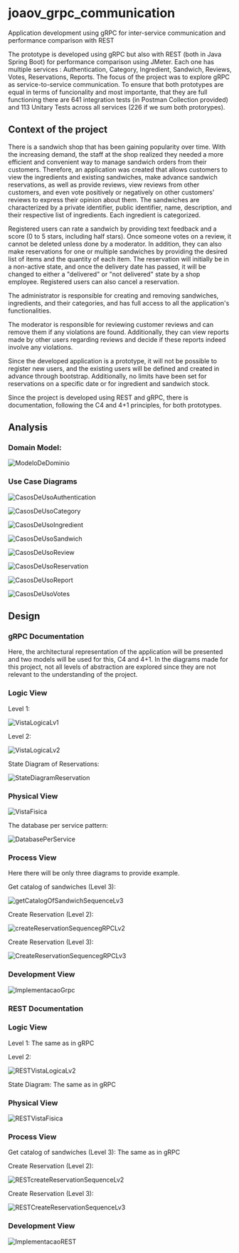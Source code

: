 # joaov_grpc_communication
Application development using gRPC for inter-service communication and performance comparison with REST

The prototype is developed using gRPC but also with REST (both in Java Spring Boot) for performance comparison using JMeter. Each one has multiple services : Authentication, Category, Ingredient, Sandwich, Reviews, Votes, Reservations, Reports.
The focus of the project was to explore gRPC as service-to-service communication.
To ensure that both prototypes are equal in terms of funcionality and most importante, that they are full functioning there are 641 integration tests (in Postman Collection provided) and 113 Unitary Tests across all services (226 if we sum both protorypes).

## Context of the project

There is a sandwich shop that has been gaining popularity over time. With the increasing demand, the staff at the shop realized they needed a more efficient and convenient way to manage sandwich orders from their customers. Therefore, an application was created that allows customers to view the ingredients and existing sandwiches, make advance sandwich reservations, as well as provide reviews, view reviews from other customers, and even vote positively or negatively on other customers' reviews to express their opinion about them. The sandwiches are characterized by a private identifier, public identifier, name, description, and their respective list of ingredients. Each ingredient is categorized.

Registered users can rate a sandwich by providing text feedback and a score (0 to 5 stars, including half stars). Once someone votes on a review, it cannot be deleted unless done by a moderator. In addition, they can also make reservations for one or multiple sandwiches by providing the desired list of items and the quantity of each item. The reservation will initially be in a non-active state, and once the delivery date has passed, it will be changed to either a "delivered" or "not delivered" state by a shop employee. Registered users can also cancel a reservation.

The administrator is responsible for creating and removing sandwiches, ingredients, and their categories, and has full access to all the application's functionalities.

The moderator is responsible for reviewing customer reviews and can remove them if any violations are found. Additionally, they can view reports made by other users regarding reviews and decide if these reports indeed involve any violations.

Since the developed application is a prototype, it will not be possible to register new users, and the existing users will be defined and created in advance through bootstrap. Additionally, no limits have been set for reservations on a specific date or for ingredient and sandwich stock.

Since the project is developed using REST and gRPC, there is documentation, following the C4 and 4+1 principles, for both prototypes.


## Analysis

### Domain Model:

![ModeloDeDominio](https://github.com/joaovieira17/joaov_grpc_communication/assets/84910996/ddc489ab-d39c-4416-bc8e-94e275df1fcf)

### Use Case Diagrams 

![CasosDeUsoAuthentication](https://github.com/joaovieira17/joaov_grpc_communication/assets/84910996/ef011d9b-6d45-4e0e-9267-d390607b8230)

![CasosDeUsoCategory](https://github.com/joaovieira17/joaov_grpc_communication/assets/84910996/b66d0c06-ae03-4df1-9869-e4f433a80cbe)

![CasosDeUsoIngredient](https://github.com/joaovieira17/joaov_grpc_communication/assets/84910996/0c79f4d5-622e-49e0-94ac-eb5dc226735d)

![CasosDeUsoSandwich](https://github.com/joaovieira17/joaov_grpc_communication/assets/84910996/eb07a489-9700-4d73-b567-142e9acd7ebe)

![CasosDeUsoReview](https://github.com/joaovieira17/joaov_grpc_communication/assets/84910996/e6d757ed-ce17-4141-ada1-b80a17dc4bea)

![CasosDeUsoReservation](https://github.com/joaovieira17/joaov_grpc_communication/assets/84910996/0e0bf075-a7cb-41d9-ac3f-5850f83153e6)

![CasosDeUsoReport](https://github.com/joaovieira17/joaov_grpc_communication/assets/84910996/452b3370-aab3-4238-b9af-252e55510450)

![CasosDeUsoVotes](https://github.com/joaovieira17/joaov_grpc_communication/assets/84910996/1f874c28-c842-4ebb-abdf-7f5251d9fa4d)


## Design

### gRPC Documentation

Here, the architectural representation of the application will be presented and two models will be used for this, C4 and 4+1.
In the diagrams made for this project, not all levels of abstraction are explored since they are not relevant to the understanding of the project.

### Logic View

Level 1:

![VistaLogicaLv1](https://github.com/joaovieira17/joaov_grpc_communication/assets/84910996/8ef80cb0-b88d-46ae-8960-8d69fae93b9b)


Level 2:

![VistaLogicaLv2](https://github.com/joaovieira17/joaov_grpc_communication/assets/84910996/e3d304f3-5367-4efd-a12d-f805a95e5c8f)


 State Diagram of Reservations:

![StateDiagramReservation](https://github.com/joaovieira17/joaov_grpc_communication/assets/84910996/8fe9549b-a4db-443a-aa03-0b79c30ad08f)

### Physical View

![VistaFisica](https://github.com/joaovieira17/joaov_grpc_communication/assets/84910996/899317b0-7def-466b-99da-0cb69b1a4ee9)


The database per service pattern:

![DatabasePerService](https://github.com/joaovieira17/joaov_grpc_communication/assets/84910996/fef104a7-93a4-4331-b2c9-a311bcd039fb)


### Process View

Here there will be only three diagrams to provide example.

Get catalog of sandwiches (Level 3):

![getCatalogOfSandwichSequenceLv3](https://github.com/joaovieira17/joaov_grpc_communication/assets/84910996/946ae759-498b-4890-aa18-0217bda00510)


Create Reservation (Level 2):

![createReservationSequencegRPCLv2](https://github.com/joaovieira17/joaov_grpc_communication/assets/84910996/4ed43bc5-af86-482b-806d-3a624011aa32)


Create Reservation (Level 3):

![CreateReservationSequencegRPCLv3](https://github.com/joaovieira17/joaov_grpc_communication/assets/84910996/8aaa0c43-0b95-40de-8a13-3662c37d9b10)

### Development View

![ImplementacaoGrpc](https://github.com/joaovieira17/joaov_grpc_communication/assets/84910996/ab0928ea-2278-495e-8821-de2cff17c8d9)

### REST Documentation

### Logic View

Level 1: The same as in gRPC

Level 2:

![RESTVistaLogicaLv2](https://github.com/joaovieira17/joaov_grpc_communication/assets/84910996/695397fa-a836-4e19-ba7b-5f6a27715d86)


State Diagram: The same as in gRPC

### Physical View

![RESTVistaFisica](https://github.com/joaovieira17/joaov_grpc_communication/assets/84910996/1ad3120f-5af5-4149-8221-4aa93d8d06c7)

### Process View

Get catalog of sandwiches (Level 3): The same as in gRPC

Create Reservation (Level 2):

![RESTcreateReservationSequenceLv2](https://github.com/joaovieira17/joaov_grpc_communication/assets/84910996/dee36a40-6a55-421b-a953-083c8b2ecff4)


Create Reservation (Level 3):

![RESTCreateReservationSequenceLv3](https://github.com/joaovieira17/joaov_grpc_communication/assets/84910996/d8250a15-0e1a-4c87-9227-3fe1ea94efee)


### Development View

![ImplementacaoREST](https://github.com/joaovieira17/joaov_grpc_communication/assets/84910996/b948f740-5a40-47f3-b525-6cec9f03ce68)


